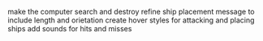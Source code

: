 make the computer search and destroy
refine ship placement message to include length and orietation
create hover styles for attacking and placing ships
add sounds for hits and misses
